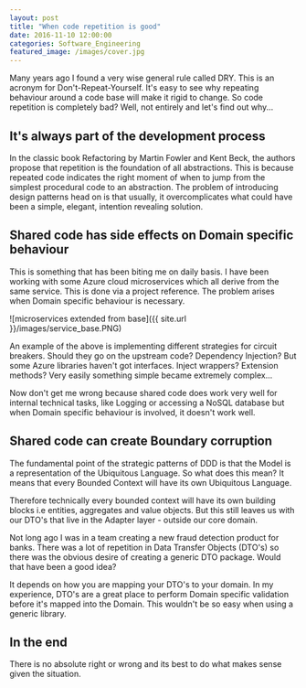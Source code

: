 ```yaml
---
layout: post
title: "When code repetition is good"
date: 2016-11-10 12:00:00
categories: Software_Engineering
featured_image: /images/cover.jpg
---
```


Many years ago I found a very wise general rule called DRY. This is an acronym for Don't-Repeat-Yourself. It's easy to see why repeating behaviour around a code base will make it rigid to change. So code repetition is completely bad? Well, not entirely and let's find out why...

## It's always part of the development process

In the classic book Refactoring by Martin Fowler and Kent Beck, the authors propose that repetition is the foundation of all abstractions. This is because repeated code indicates the right moment of when to jump from the simplest procedural code to an abstraction. The problem of introducing design patterns head on is that usually, it overcomplicates what could have been a simple, elegant, intention revealing solution.

## Shared code has side effects on Domain specific behaviour

This is something that has been biting me on daily basis. I have been working with some Azure cloud microservices which all derive from the same service. This is done via a project reference. The problem arises when Domain specific behaviour is necessary. 

![microservices extended from base]({{ site.url }}/images/service_base.PNG)

An example of the above is implementing different strategies for circuit breakers. Should they go on the upstream code? Dependency Injection? But some Azure libraries haven't got interfaces. Inject wrappers? Extension methods? Very easily something simple became extremely complex...

Now don't get me wrong because shared code does work very well for internal technical tasks, like Logging or accessing a NoSQL database but when Domain specific behaviour is involved, it doesn't work well.

## Shared code can create Boundary corruption

The fundamental point of the strategic patterns of DDD is that the Model is a representation of the Ubiquitous Language. So what does this mean? It means that every Bounded Context will have its own Ubiquitous Language.

Therefore technically every bounded context will have its own building blocks i.e entities, aggregates and value objects. But this still leaves us with our DTO's that live in the Adapter layer - outside our core domain.

Not long ago I was in a team creating a new fraud detection product for banks. There was a lot of repetition in Data Transfer Objects (DTO's) so there was the obvious desire of creating a generic DTO package. Would that have been a good idea?

It depends on how you are mapping your DTO's to your domain. In my experience, DTO's are a great place to perform Domain specific validation before it's mapped into the Domain. This wouldn't be so easy when using a generic library.

## In the end

There is no absolute right or wrong and its best to do what makes sense given the situation.

